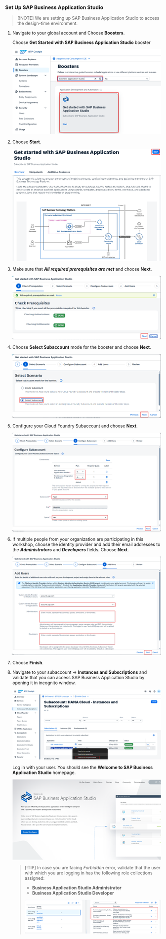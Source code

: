 ### Set Up SAP Business Application Studio

>[!NOTE] We are setting up SAP Business Application Studio to access the design-time environment.

1. Navigate to your global account and Choose **Boosters**.
   
   Choose **Get Started with SAP Business Application Studio** booster
 
    ![](img/12.png)

2. Choose **Start**.

    ![](img/04.png)

3. Make sure that ***All required prerequisites are met*** and choose **Next**.

    ![](img/13.png)

4. Choose **Select Subaccount** mode for the booster and choose **Next**.

    ![](img/14.png)

5.  Configure your Cloud Foundry Subaccount and choose **Next**.

    ![](img/15.png)

6. If multiple people from your organization are participating in this workshop, choose the identity provider and add their email addresses to the ***Administrators*** and ***Developers*** fields.
   Choose **Next**.

    ![](img/05.png)

7. Choose **Finish**.

8. Navigate to your subaccount -> **Instances and Subscriptions** and validate that you can access SAP Business Application Studio by opening it in incognito window.

    ![](img/06.png)

    Log in with your user. You should see the **Welcome to SAP Business Application Studio** homepage.

    ![](img/07.png)

    > [!TIP] In case you are facing *Forbidden* error, validate that the user with which you are logging in has the following role collections assigned:
    >- **Business Application Studio Administrator** 
    >- **Business Application Studio Developer**
    > 
    > ![](img/03.png)